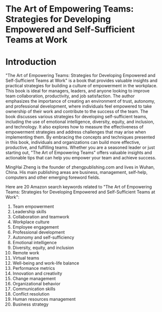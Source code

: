 # The Art of Empowering Teams: Strategies for Developing Empowered and Self-Sufficient Teams at Work

# Introduction

"The Art of Empowering Teams: Strategies for Developing Empowered and Self-Sufficient Teams at Work" is a book that provides valuable insights and practical strategies for building a culture of empowerment in the workplace. This book is ideal for managers, leaders, and anyone looking to improve team collaboration, productivity, and job satisfaction. The author emphasizes the importance of creating an environment of trust, autonomy, and professional development, where individuals feel empowered to take ownership of their work and contribute to the success of the team. The book discusses various strategies for developing self-sufficient teams, including the use of emotional intelligence, diversity, equity, and inclusion, and technology. It also explores how to measure the effectiveness of empowerment strategies and address challenges that may arise when implementing them. By embracing the concepts and techniques presented in this book, individuals and organizations can build more effective, productive, and fulfilling teams. Whether you are a seasoned leader or just starting out, "The Art of Empowering Teams" offers valuable insights and actionable tips that can help you empower your team and achieve success.

MingHai Zheng is the founder of zhengpublishing.com and lives in Wuhan, China. His main publishing areas are business, management, self-help, computers and other emerging foreword fields.



Here are 20 Amazon search keywords related to "The Art of Empowering Teams: Strategies for Developing Empowered and Self-Sufficient Teams at Work":

1. Team empowerment
2. Leadership skills
3. Collaboration and teamwork
4. Workplace culture
5. Employee engagement
6. Professional development
7. Autonomy and self-sufficiency
8. Emotional intelligence
9. Diversity, equity, and inclusion
10. Remote work
11. Virtual teams
12. Well-being and work-life balance
13. Performance metrics
14. Innovation and creativity
15. Change management
16. Organizational behavior
17. Communication skills
18. Conflict resolution
19. Human resources management
20. Business strategy


